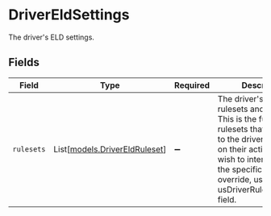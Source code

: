 # DriverEldSettings

The driver's ELD settings.


## Fields

| Field                                                                                                                                                                                                                                     | Type                                                                                                                                                                                                                                      | Required                                                                                                                                                                                                                                  | Description                                                                                                                                                                                                                               |
| ----------------------------------------------------------------------------------------------------------------------------------------------------------------------------------------------------------------------------------------- | ----------------------------------------------------------------------------------------------------------------------------------------------------------------------------------------------------------------------------------------- | ----------------------------------------------------------------------------------------------------------------------------------------------------------------------------------------------------------------------------------------- | ----------------------------------------------------------------------------------------------------------------------------------------------------------------------------------------------------------------------------------------- |
| `rulesets`                                                                                                                                                                                                                                | List[[models.DriverEldRuleset](../models/drivereldruleset.md)]                                                                                                                                                                            | :heavy_minus_sign:                                                                                                                                                                                                                        | The driver's ELD rulesets and overrides. This is the full set of rulesets that may apply to the driver depending on their activity. If you wish to interface with the specific US driver override, use the usDriverRulesetOverride field. |